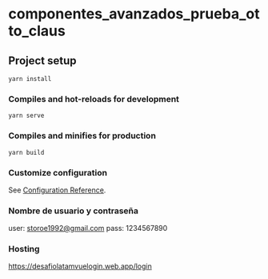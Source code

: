 # componentes_avanzados_prueba_otto_claus

## Project setup
```
yarn install
```

### Compiles and hot-reloads for development
```
yarn serve
```

### Compiles and minifies for production
```
yarn build
```

### Customize configuration
See [Configuration Reference](https://cli.vuejs.org/config/).

### Nombre de usuario y contraseña
user: storoe1992@gmail.com
pass: 1234567890

### Hosting
https://desafiolatamvuelogin.web.app/login

